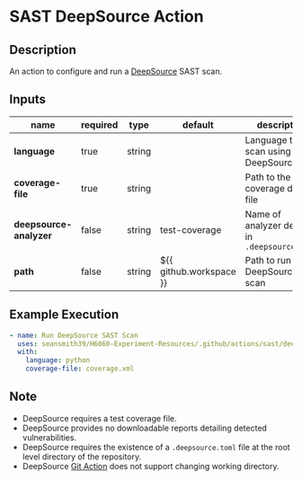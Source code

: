 # SAST DeepSource Action

## Description

An action to configure and run a [DeepSource](https://deepsource.com/) SAST scan.

## Inputs

| name                    | required | type   | default                 | description                                    |
|-------------------------| -------- | ------ | ----------------------- | ---------------------------------------------- |
| **language**            | true     | string |                         | Language to scan using DeepSource              |
| **coverage-file**       | true     | string |                         | Path to the coverage data file                 |
| **deepsource-analyzer** | false    | string | test-coverage           | Name of analyzer defined in `.deepsource.toml` |
| **path**                | false    | string | ${{ github.workspace }} | Path to run the DeepSource scan                |

## Example Execution

```yaml
- name: Run DeepSource SAST Scan
  uses: seansmith39/H6060-Experiment-Resources/.github/actions/sast/deepsource
  with:
    language: python
    coverage-file: coverage.xml
```

## Note

- DeepSource requires a test coverage file.
- DeepSource provides no downloadable reports detailing detected vulnerabilities.
- DeepSource requires the existence of a `.deepsource.toml` file at the root level directory of the repository.
- DeepSource [Git Action](https://github.com/marketplace/actions/deepsource-test-coverage-action) does not support changing working directory.
